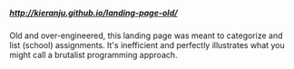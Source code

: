 ##### http://kieranju.github.io/landing-page-old/

Old and over-engineered, this landing page was meant to categorize and list (school) assignments. It's inefficient and perfectly illustrates what you might call a brutalist programming approach.
